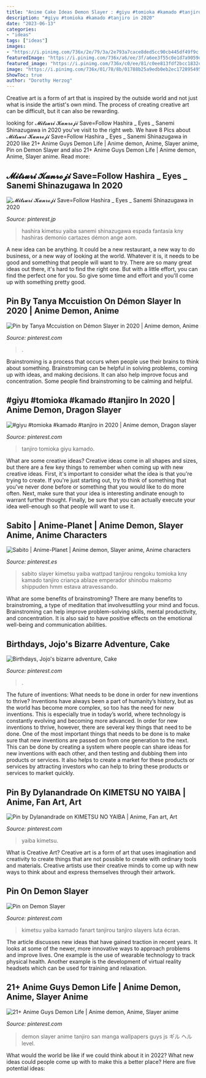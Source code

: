 ```yaml
---
title: "Anime Cake Ideas Demon Slayer : #giyu #tomioka #kamado #tanjiro In 2020"
description: "#giyu #tomioka #kamado #tanjiro in 2020"
date: "2023-06-13"
categories:
- "ideas"
tags: ["ideas"]
images:
- "https://i.pinimg.com/736x/2e/79/3a/2e793a7cace8ded5cc90cb445df49f9c.jpg"
featuredImage: "https://i.pinimg.com/736x/a6/ee/3f/a6ee3f55c0e1d7a9059d000a2da13ada.jpg"
featured_image: "https://i.pinimg.com/736x/c0/ee/81/c0ee813fdf2bcc1832cca20756a19437.jpg"
image: "https://i.pinimg.com/736x/01/78/8b/01788b25a9edb0eb2ec17289549517c8.jpg"
ShowToc: true
author: "Dorothy Herzog"
---
```



Creative art is a form of art that is inspired by the outside world and not just what is inside the artist's own mind. The process of creating creative art can be difficult, but it can also be rewarding.

	

		
looking for 𝓜𝓲𝓽𝓼𝓾𝓻𝓲 𝓚𝓪𝓷𝓻𝓸𝓳𝓲 Save=Follow Hashira _ Eyes _ Sanemi Shinazugawa in 2020 you've visit to the right web. We have 8 Pics about 𝓜𝓲𝓽𝓼𝓾𝓻𝓲 𝓚𝓪𝓷𝓻𝓸𝓳𝓲 Save=Follow Hashira _ Eyes _ Sanemi Shinazugawa in 2020 like 21+ Anime Guys Demon Life | Anime demon, Anime, Slayer anime, Pin on Demon Slayer and also 21+ Anime Guys Demon Life | Anime demon, Anime, Slayer anime. Read more:
		
    
## 𝓜𝓲𝓽𝓼𝓾𝓻𝓲 𝓚𝓪𝓷𝓻𝓸𝓳𝓲 Save=Follow Hashira _ Eyes _ Sanemi Shinazugawa In 2020

<img loading=lazy src="https://i.pinimg.com/736x/64/57/57/6457574fc2190c5649c756475d76297e.jpg" onerror="this.onerror=null;this.src='https://tse2.mm.bing.net/th?id=OIP.xnNckc2w-iow3dCe06vargAAAA&amp;pid=15.1';" alt="𝓜𝓲𝓽𝓼𝓾𝓻𝓲 𝓚𝓪𝓷𝓻𝓸𝓳𝓲 Save=Follow Hashira _ Eyes _ Sanemi Shinazugawa in 2020">

_Source: pinterest.jp_

>hashira kimetsu yaiba sanemi shinazugawa espada fantasía kny hashiras demonio cartazes démon ange aom. 

	

A new idea can be anything. It could be a new restaurant, a new way to do business, or a new way of looking at the world. Whatever it is, it needs to be good and something that people will want to try. There are so many great ideas out there, it's hard to find the right one. But with a little effort, you can find the perfect one for you. So give some time and effort and you'll come up with something pretty good.

    
## Pin By Tanya Mccuistion On Démon Slayer In 2020 | Anime Demon, Anime

<img loading=lazy src="https://i.pinimg.com/736x/57/1d/d5/571dd56e83477b5cbe31e727d162a13e.jpg" onerror="this.onerror=null;this.src='https://tse3.mm.bing.net/th?id=OIP.Z3vFCMeokNa3ILgyqGu5LQHaKd&amp;pid=15.1';" alt="Pin by Tanya Mccuistion on Démon Slayer in 2020 | Anime demon, Anime">

_Source: pinterest.com_

>. 

	

Brainstroming is a process that occurs when people use their brains to think about something. Brainstroming can be helpful in solving problems, coming up with ideas, and making decisions. It can also help improve focus and concentration. Some people find brainstroming to be calming and helpful.

    
## #giyu #tomioka #kamado #tanjiro In 2020 | Anime Demon, Dragon Slayer

<img loading=lazy src="https://i.pinimg.com/736x/a6/ee/3f/a6ee3f55c0e1d7a9059d000a2da13ada.jpg" onerror="this.onerror=null;this.src='https://tse1.mm.bing.net/th?id=OIP.SxnYxgmvVlsGEbvnwREOfgHaNR&amp;pid=15.1';" alt="#giyu #tomioka #kamado #tanjiro in 2020 | Anime demon, Dragon slayer">

_Source: pinterest.com_

>tanjiro tomioka giyu kamado. 

	

What are some creative ideas?
Creative ideas come in all shapes and sizes, but there are a few key things to remember when coming up with new creative ideas. First, it's important to consider what the idea is that you're trying to create. If you're just starting out, try to think of something that you've never done before or something that you would like to do more often. Next, make sure that your idea is interesting andinate enough to warrant further thought. Finally, be sure that you can actually execute your idea well-enough so that people will want to use it.

    
## Sabito | Anime-Planet | Anime Demon, Slayer Anime, Anime Characters

<img loading=lazy src="https://i.pinimg.com/736x/c0/ee/81/c0ee813fdf2bcc1832cca20756a19437.jpg" onerror="this.onerror=null;this.src='https://tse4.mm.bing.net/th?id=OIP.poe8DD3sB8biDLR6i4yfAAAAAA&amp;pid=15.1';" alt="Sabito | Anime-Planet | Anime demon, Slayer anime, Anime characters">

_Source: pinterest.es_

>sabito slayer kimetsu yaiba wattpad tanjirou rengoku tomioka kny kamado tanjiro criança ablaze emperador shinobu makomo shippuden hmm estava atravessando. 

	

What are some benefits of brainstroming?
There are many benefits to brainstroming, a type of meditation that involvesuttling your mind and focus. Brainstroming can help improve problem-solving skills, mental productivity, and concentration. It is also said to have positive effects on the emotional well-being and communication abilities.

    
## Birthdays, Jojo&#039;s Bizarre Adventure, Cake

<img loading=lazy src="https://i.pinimg.com/736x/a3/34/96/a33496be7f32bd0717ea6126d946d65f.jpg" onerror="this.onerror=null;this.src='https://tse3.mm.bing.net/th?id=OIP.vUQl4IU_gSZQfo2ids70tgHaJ3&amp;pid=15.1';" alt="Birthdays, Jojo&#039;s bizarre adventure, Cake">

_Source: pinterest.com_

>. 

	

The future of inventions: What needs to be done in order for new inventions to thrive?
Inventions have always been a part of humanity’s history, but as the world has become more complex, so too has the need for new inventions. This is especially true in today’s world, where technology is constantly evolving and becoming more advanced. In order for new inventions to thrive, however, there are several key things that need to be done. 
One of the most important things that needs to be done is to make sure that new inventions are passed on from one generation to the next. This can be done by creating a system where people can share ideas for new inventions with each other, and then testing and dubbing them into products or services. It also helps to create a market for these products or services by attracting investors who can help to bring these products or services to market quickly.

    
## Pin By Dylanandrade On KIMETSU NO YAIBA | Anime, Fan Art, Art

<img loading=lazy src="https://i.pinimg.com/736x/c8/8c/6d/c88c6d145a69a384de5a2394e9b857ca.jpg" onerror="this.onerror=null;this.src='https://tse2.mm.bing.net/th?id=OIP.oJBrsdAnYcRc1WJL68yYKAHaJQ&amp;pid=15.1';" alt="Pin by Dylanandrade on KIMETSU NO YAIBA | Anime, Fan art, Art">

_Source: pinterest.com_

>yaiba kimetsu. 

	

What is Creative Art?
Creative art is a form of art that uses imagination and creativity to create things that are not possible to create with ordinary tools and materials. Creative artists use their creative minds to come up with new ways to think about and express themselves through their artwork.

    
## Pin On Demon Slayer

<img loading=lazy src="https://i.pinimg.com/736x/2e/79/3a/2e793a7cace8ded5cc90cb445df49f9c.jpg" onerror="this.onerror=null;this.src='https://tse2.mm.bing.net/th?id=OIP.lRwVUfvM3KYazegCRL8cQAHaKe&amp;pid=15.1';" alt="Pin on Demon Slayer">

_Source: pinterest.com_

>kimetsu yaiba kamado fanart tanjirou tanjiro slayers luta écran. 

	

The article discusses new ideas that have gained traction in recent years. It looks at some of the newer, more innovative ways to approach problems and improve lives. One example is the use of wearable technology to track physical health. Another example is the development of virtual reality headsets which can be used for training and relaxation.

    
## 21+ Anime Guys Demon Life | Anime Demon, Anime, Slayer Anime

<img loading=lazy src="https://i.pinimg.com/736x/01/78/8b/01788b25a9edb0eb2ec17289549517c8.jpg" onerror="this.onerror=null;this.src='https://tse2.mm.bing.net/th?id=OIP.6e6JxZp2-2paC-_nIizXDwHaKt&amp;pid=15.1';" alt="21+ Anime Guys Demon Life | Anime demon, Anime, Slayer anime">

_Source: pinterest.com_

>demon slayer anime tanjiro san manga wallpapers guys js ギル ヘル level. 

	

What would the world be like if we could think about it in 2022? What new ideas could people come up with to make this a better place? Here are five potential ideas:

